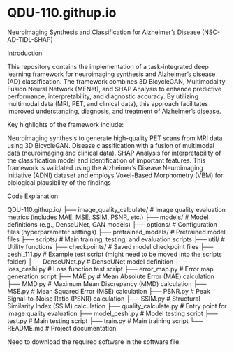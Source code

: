 # QDU-110.githup.io
Neuroimaging Synthesis and Classification for Alzheimer’s Disease (NSC-AD-TIDL-SHAP)

Introduction

This repository contains the implementation of a task-integrated deep learning framework for neuroimaging synthesis and Alzheimer’s disease (AD) classification. The framework combines 3D BicycleGAN, Multimodality Fusion Neural Network (MFNet), and SHAP Analysis to enhance predictive performance, interpretability, and diagnostic accuracy. By utilizing multimodal data (MRI, PET, and clinical data), this approach facilitates improved understanding, diagnosis, and treatment of Alzheimer’s disease.

Key highlights of the framework include:

Neuroimaging synthesis to generate high-quality PET scans from MRI data using 3D BicycleGAN.
Disease classification with a fusion of multimodal data (neuroimaging and clinical data).
SHAP Analysis for interpretability of the classification model and identification of important features.
This framework is validated using the Alzheimer’s Disease Neuroimaging Initiative (ADNI) dataset and employs Voxel-Based Morphometry (VBM) for biological plausibility of the findings


Code Explanation

QDU-110.githup.io/
├── image_quality_calculate/   # Image quality evaluation metrics (includes MAE, MSE, SSIM, PSNR, etc.)
├── models/                    # Model definitions (e.g., DenseUNet, GAN models)
├── options/                   # Configuration files (hyperparameter settings)
├── pretrained_models/         # Pretrained model files
├── scripts/                   # Main training, testing, and evaluation scripts
├── util/                      # Utility functions
├── checkpoints/               # Saved model checkpoint files
├── ceshi_111.py               # Example test script (might need to be moved into the scripts folder)
├── DenseUNet.py               # DenseUNet model definition
├── loss_ceshi.py              # Loss function test script
├── error_map.py               # Error map generation script
├── MAE.py                     # Mean Absolute Error (MAE) calculation
├── MMD.py                     # Maximum Mean Discrepancy (MMD) calculation
├── MSE.py                     # Mean Squared Error (MSE) calculation
├── PSNR.py                    # Peak Signal-to-Noise Ratio (PSNR) calculation
├── SSIM.py                    # Structural Similarity Index (SSIM) calculation
├── quality_calculate.py       # Entry point for image quality evaluation
├── model_ceshi.py             # Model testing script
├── test.py                    # Main testing script
├── train.py                   # Main training script
└── README.md                  # Project documentation

Need to download the required software in the software file.




